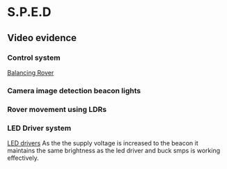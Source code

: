 # S.P.E.D
 
## Video evidence

### Control system
[Balancing Rover](https://github.com/hk221/S.P.E.D/assets/108066429/c2c3077b-6e9a-467b-8616-38a4b5b32b74)

### Camera image detection beacon lights

### Rover movement using LDRs 

### LED Driver system 
[LED drivers](https://github.com/hk221/S.P.E.D/assets/108066429/7fc3eed3-2baf-4b85-a014-3c5c9babbcb7)
As the the supply voltage is increased to the beacon it maintains the same brightness as the led driver and buck smps is working effectively.

### 
